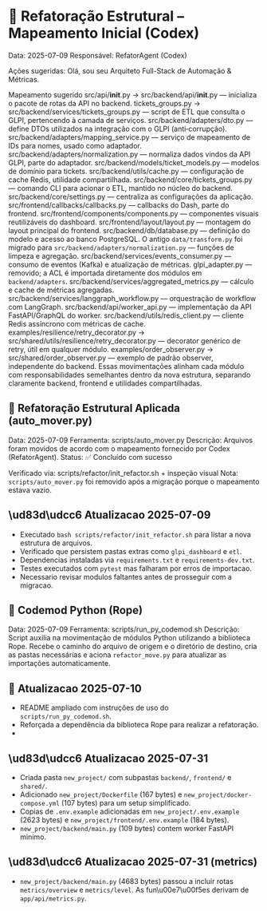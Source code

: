 # 🚚 Refatoração Estrutural – Mapeamento Inicial (Codex)

Data: 2025-07-09
Responsável: RefatorAgent (Codex)

Ações sugeridas:
Olá, sou seu Arquiteto Full-Stack de Automação & Métricas.

Mapeamento sugerido
src/api/__init__.py → src/backend/api/__init__.py — inicializa o pacote de rotas da API no backend.
tickets_groups.py → src/backend/services/tickets_groups.py — script de ETL que consulta o GLPI, pertencendo à camada de serviços.
src/backend/adapters/dto.py — define DTOs utilizados na integração com o GLPI (anti‑corrupção).
src/backend/adapters/mapping_service.py — serviço de mapeamento de IDs para nomes, usado como adaptador.
src/backend/adapters/normalization.py — normaliza dados vindos da API GLPI, parte do adaptador.
src/backend/models/ticket_models.py — modelos de domínio para tickets.
src/backend/utils/cache.py — configuração de cache Redis, utilidade compartilhada.
src/backend/core/tickets_groups.py — comando CLI para acionar o ETL, mantido no núcleo do backend.
src/backend/core/settings.py — centraliza as configurações da aplicação.
src/frontend/callbacks/callbacks.py — callbacks do Dash, parte do frontend.
src/frontend/components/components.py — componentes visuais reutilizáveis do dashboard.
src/frontend/layout/layout.py — montagem do layout principal do frontend.
src/backend/db/database.py — definição do modelo e acesso ao banco PostgreSQL.
O antigo `data/transform.py` foi migrado para `src/backend/adapters/normalization.py` — funções de limpeza e agregação.
src/backend/services/events_consumer.py — consumo de eventos (Kafka) e atualização de métricas.
glpi_adapter.py — removido; a ACL é importada diretamente dos módulos em `backend/adapters`.
src/backend/services/aggregated_metrics.py — cálculo e cache de métricas agregadas.
src/backend/services/langgraph_workflow.py — orquestração de workflow com LangGraph.
src/backend/api/worker_api.py — implementação da API FastAPI/GraphQL do worker.
src/backend/utils/redis_client.py — cliente Redis assíncrono com métricas de cache.
examples/resilience/retry_decorator.py → src/shared/utils/resilience/retry_decorator.py — decorator genérico de retry, útil em qualquer módulo.
examples/order_observer.py → src/shared/order_observer.py — exemplo de padrão observer, independente do backend.
Essas movimentações alinham cada módulo com responsabilidades semelhantes dentro da nova estrutura, separando claramente backend, frontend e utilidades compartilhadas.

## 🚚 Refatoração Estrutural Aplicada (auto_mover.py)

Data: 2025-07-09
Ferramenta: scripts/auto_mover.py
Descrição: Arquivos foram movidos de acordo com o mapeamento fornecido por Codex (RefatorAgent).
Status: ✅ Concluído com sucesso

Verificado via: scripts/refactor/init_refactor.sh + inspeção visual
Nota: `scripts/auto_mover.py` foi removido após a migração porque o mapeamento estava vazio.

## \ud83d\udcc6 Atualizacao 2025-07-09

- Executado `bash scripts/refactor/init_refactor.sh` para listar a nova estrutura de arquivos.
- Verificado que persistem pastas extras como `glpi_dashboard` e `etl`.
- Dependencias instaladas via `requirements.txt` e `requirements-dev.txt`.
- Testes executados com `pytest` mas falharam por erros de importacao.
- Necessario revisar modulos faltantes antes de prosseguir com a migracao.

## 🔄 Codemod Python (Rope)

Data: 2025-07-09
Ferramenta: scripts/run_py_codemod.sh
Descrição: Script auxilia na movimentação de módulos Python utilizando a biblioteca Rope. Recebe o caminho do arquivo de origem e o diretório de destino, cria as pastas necessárias e aciona `refactor_move.py` para atualizar as importações automaticamente.

## 📄 Atualizacao 2025-07-10

- README ampliado com instruções de uso do `scripts/run_py_codemod.sh`.
- Reforçada a dependência da biblioteca Rope para realizar a refatoração.
-

## \ud83d\udcc6 Atualizacao 2025-07-31
- Criada pasta `new_project/` com subpastas `backend/`, `frontend/` e `shared/`.
- Adicionado `new_project/Dockerfile` (167 bytes) e `new_project/docker-compose.yml` (107 bytes) para um setup simplificado.
- Copias de `.env.example` adicionadas em `new_project/.env.example` (2623 bytes) e `new_project/frontend/.env.example` (184 bytes).
- `new_project/backend/main.py` (109 bytes) contem worker FastAPI minimo.

## \ud83d\udcc6 Atualizacao 2025-07-31 (metrics)
- `new_project/backend/main.py` (4683 bytes) passou a incluir rotas `metrics/overview` e `metrics/level`. As fun\u00e7\u00f5es derivam de `app/api/metrics.py`.
